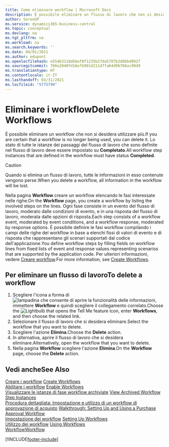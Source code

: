 ```yaml
---
title: Come eliminare workflow | Microsoft Docs
description: È possibile eliminare un flusso di lavoro che non si desidera utilizzare più. Lo stato di tutte le istanze dei passaggi del flusso di lavoro che sono definite nel flusso di lavoro deve essere impostato su **Completato**.
author: SorenGP
ms.service: dynamics365-business-central
ms.topic: conceptual
ms.devlang: na
ms.tgt_pltfrm: na
ms.workload: na
ms.search.keywords: ''
ms.date: 04/01/2021
ms.author: edupont
ms.openlocfilehash: e554b3118dbbef0f1235b27da5707b2d0bbd092f
ms.sourcegitcommit: 766e2840fd16efb901d211d7fa64d96766ac99d9
ms.translationtype: HT
ms.contentlocale: it-IT
ms.lasthandoff: 03/31/2021
ms.locfileid: "5775799"
---
```

# <a name="delete-workflows"></a><span data-ttu-id="426b8-104">Eliminare i workflow</span><span class="sxs-lookup"><span data-stu-id="426b8-104">Delete Workflows</span></span>
<span data-ttu-id="426b8-105">È possibile eliminare un workflow che non si desidera utilizzare più.</span><span class="sxs-lookup"><span data-stu-id="426b8-105">If you are certain that a workflow is no longer being used, you can delete it.</span></span> <span data-ttu-id="426b8-106">Lo stato di tutte le istanze dei passaggi del flusso di lavoro che sono definite nel flusso di lavoro deve essere impostato su **Completato**.</span><span class="sxs-lookup"><span data-stu-id="426b8-106">All workflow step instances that are defined in the workflow must have status **Completed**.</span></span>  

> [!CAUTION]  
>  <span data-ttu-id="426b8-107">Quando si elimina un flusso di lavoro, tutte le informazioni in esso contenute vengono perse.</span><span class="sxs-lookup"><span data-stu-id="426b8-107">When you delete a workflow, all information in the workflow will be lost.</span></span>  

 <span data-ttu-id="426b8-108">Nella pagina **Workflow** creare un workflow elencando le fasi interessate nelle righe.</span><span class="sxs-lookup"><span data-stu-id="426b8-108">On the **Workflow** page, you create a workflow by listing the involved steps on the lines.</span></span> <span data-ttu-id="426b8-109">Ogni fase consiste in un evento del flusso di lavoro, moderato dalle condizioni di evento, e in una risposta del flusso di lavoro, moderata dalle opzioni di risposta.</span><span class="sxs-lookup"><span data-stu-id="426b8-109">Each step consists of a workflow event, moderated by event conditions, and a workflow response, moderated by response options.</span></span> <span data-ttu-id="426b8-110">È possibile definire le fasi workflow compilando i campi delle righe del workflow in base a elenchi fissi di valori di evento e di risposta che rappresentano gli scenari supportati dal codice dell'applicazione.</span><span class="sxs-lookup"><span data-stu-id="426b8-110">You define workflow steps by filling fields on workflow lines from fixed lists of event and response values representing scenarios that are supported by the application code.</span></span> <span data-ttu-id="426b8-111">Per ulteriori informazioni, vedere [Creare workflow](across-how-to-create-workflows.md).</span><span class="sxs-lookup"><span data-stu-id="426b8-111">For more information, see [Create Workflows](across-how-to-create-workflows.md).</span></span>  

## <a name="to-delete-a-workflow"></a><span data-ttu-id="426b8-112">Per eliminare un flusso di lavoro</span><span class="sxs-lookup"><span data-stu-id="426b8-112">To delete a workflow</span></span>  
1.  <span data-ttu-id="426b8-113">Scegliere l'icona a forma di ![lampadina che consente di aprire la funzionalità delle informazioni](media/ui-search/search_small.png "Informazioni sull'operazione che si desidera eseguire"), immettere **Workflow** e quindi scegliere il collegamento correlato.</span><span class="sxs-lookup"><span data-stu-id="426b8-113">Choose the ![Lightbulb that opens the Tell Me feature](media/ui-search/search_small.png "Tell me what you want to do") icon, enter **Workflows**, and then choose the related link.</span></span>  
2.  <span data-ttu-id="426b8-114">Selezionare il flusso di lavoro che si desidera eliminare.</span><span class="sxs-lookup"><span data-stu-id="426b8-114">Select the workflow that you want to delete.</span></span>  
3.  <span data-ttu-id="426b8-115">Scegliere l'azione **Elimina**.</span><span class="sxs-lookup"><span data-stu-id="426b8-115">Choose the **Delete** action.</span></span>  
4.  <span data-ttu-id="426b8-116">In alternativa, aprire il flusso di lavoro che si desidera eliminare.</span><span class="sxs-lookup"><span data-stu-id="426b8-116">Alternatively, open the workflow that you want to delete.</span></span>  
5.  <span data-ttu-id="426b8-117">Nella pagina **Workflow** scegliere l'azione **Elimina**.</span><span class="sxs-lookup"><span data-stu-id="426b8-117">On the **Workflow** page, choose the **Delete** action.</span></span>  

## <a name="see-also"></a><span data-ttu-id="426b8-118">Vedi anche</span><span class="sxs-lookup"><span data-stu-id="426b8-118">See Also</span></span>  
 <span data-ttu-id="426b8-119">[Creare i workflow](across-how-to-create-workflows.md) </span><span class="sxs-lookup"><span data-stu-id="426b8-119">[Create Workflows](across-how-to-create-workflows.md) </span></span>  
 <span data-ttu-id="426b8-120">[Abilitare i workflow](across-how-to-enable-workflows.md) </span><span class="sxs-lookup"><span data-stu-id="426b8-120">[Enable Workflows](across-how-to-enable-workflows.md) </span></span>  
 <span data-ttu-id="426b8-121">[Visualizzare le istanze di fase workflow archiviate](across-how-to-view-archived-workflow-step-instances.md) </span><span class="sxs-lookup"><span data-stu-id="426b8-121">[View Archived Workflow Step Instances](across-how-to-view-archived-workflow-step-instances.md) </span></span>  
 <span data-ttu-id="426b8-122">[Procedura dettagliata: Impostazione e utilizzo di un workflow di approvazione di acquisto](walkthrough-setting-up-and-using-a-purchase-approval-workflow.md) </span><span class="sxs-lookup"><span data-stu-id="426b8-122">[Walkthrough: Setting Up and Using a Purchase Approval Workflow](walkthrough-setting-up-and-using-a-purchase-approval-workflow.md) </span></span>  
 <span data-ttu-id="426b8-123">[Impostazione dei workflow](across-set-up-workflows.md) </span><span class="sxs-lookup"><span data-stu-id="426b8-123">[Setting Up Workflows](across-set-up-workflows.md) </span></span>  
 <span data-ttu-id="426b8-124">[Utilizzo dei workflow](across-use-workflows.md) </span><span class="sxs-lookup"><span data-stu-id="426b8-124">[Using Workflows](across-use-workflows.md) </span></span>  
 [<span data-ttu-id="426b8-125">Workflow</span><span class="sxs-lookup"><span data-stu-id="426b8-125">Workflow</span></span>](across-workflow.md)   


[!INCLUDE[footer-include](includes/footer-banner.md)]